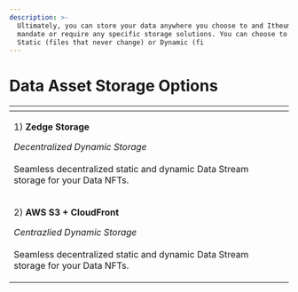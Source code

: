 ```yaml
---
description: >-
  Ultimately, you can store your data anywhere you choose to and Itheum does not
  mandate or require any specific storage solutions. You can choose to mint
  Static (files that never change) or Dynamic (fi
---
```


# Data Asset Storage Options

<table data-view="cards"><thead><tr><th></th><th></th><th></th><th data-hidden data-card-cover data-type="files"></th></tr></thead><tbody><tr><td><p>1) <strong>Zedge Storage</strong></p><p><em>Decentralized Dynamic Storage</em><br><br>Seamless decentralized static and dynamic Data Stream storage for your Data NFTs.</p></td><td></td><td></td><td></td></tr><tr><td><p>2) <strong>AWS S3 + CloudFront</strong></p><p><em>Centrazlied Dynamic Storage</em><br><br>Seamless decentralized static and dynamic Data Stream storage for your Data NFTs.</p></td><td></td><td></td><td></td></tr></tbody></table>

